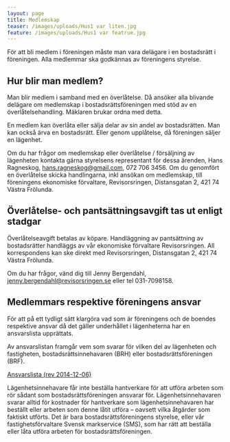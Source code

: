 ```yaml
---
layout: page
title: Medlemskap
teaser: /images/uploads/Hus1 var liten.jpg
feature: /images/uploads/Hus1 var featrue.jpg
---
```

För att bli medlem i föreningen måste man vara delägare i en bostadsrätt i föreningen. Alla medlemmar ska godkännas av föreningens styrelse.

## Hur blir man medlem?

Man blir medlem i samband med en överlåtelse. Då ansöker alla blivande delägare om medlemskap i bostadsrättsföreningen med stöd av en överlåtelsehandling. Mäklaren brukar ordna med detta. 

En medlem kan överlåta eller sälja delar av sin andel av bostadsrätten. Man kan också ärva en bostadsrätt. Eller genom upplåtelse, då föreningen säljer en lägenhet.

Om du har frågor om medlemskap eller överlåtelse / försäljning av lägenheten kontakta gärna styrelsens representant för dessa ärenden, Hans Ragneskog, hans.ragneskog@gmail.com, 072 706 3456. Om du genomfört en överlåtelse skicka handlingarna, inkl ansökan om medlemskap, till föreningens ekonomiske förvaltare, Revisorsringen, Distansgatan 2, 421 74 Västra Frölunda.

## Överlåtelse- och pantsättningsavgift tas ut enligt stadgar

Överlåtelseavgift betalas av köpare. Handläggning av pantsättning av bostadsrätter handläggs av vår ekonomiske förvaltare Revisorsringen. All korrespondens kan ske direkt med Revisorsringen, Distansgatan 2, 421 74 Västra Frölunda.

Om du har frågor, vänd dig till Jenny Bergendahl, jenny.bergendahl@revisorsringen.se eller tel 031-7098158.

## Medlemmars respektive föreningens ansvar

För att på ett tydligt sätt klargöra vad som är föreningens och de boendes respektive ansvar då det gäller underhållet i lägenheterna har en ansvarslista upprättats.

Av ansvarslistan framgår vem som svarar för vilken del av lägenheten och fastigheten, bostadsrättsinnehavaren (BRH) eller bostadsrättsföreningen (BRF).

[Ansvarslista (rev 2014-12-06)](/images/uploads/Ansvarsfordelning_rev_Brf_bilaga_2014-12-06.pdf)

Lägenhetsinnehavare får inte beställa hantverkare för att utföra arbeten som rör sådant som bostadsrättsföreningen ansvarar för. Lägenhetsinnehavaren svarar alltid för kostnader för hantverkare som lägenhetsinnehavaren har beställt eller arbeten som denne låtit utföra – oavsett vilka åtgärder som faktiskt utförts. Det är bara bostadsrättsföreningens styrelse, eller vår fastighetsförvaltare Svensk markservice (SMS), som har rätt att beställa eller låta utföra arbeten för bostadsrättsföreningen.